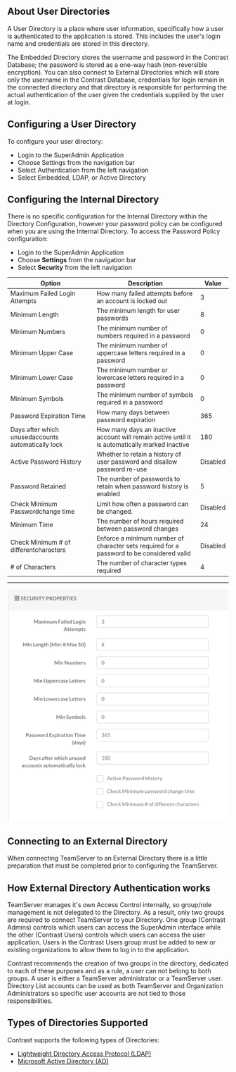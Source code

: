 <!--
title: "Configuring User Directories"
description: "A User Directory is a place where user information, specifically how a user is authenticated to the application is stored. This includes the user's login name and credentials are stored in this directory."
-->

## About User Directories
A User Directory is a place where user information, specifically how a user is authenticated to the application is stored. This includes the user's login name and credentials are stored in this directory. 

The Embedded Directory stores the username and password in the Contrast Database; the password is stored as a one-way hash (non-reversible encryption). You can also connect to External Directories which will store only the username in the Contrast Database, credentials for login remain in the connected directory and that directory is responsible for performing the actual authentication of the user given the credentials supplied by the user at login. 

## Configuring a User Directory
To configure your user directory:
* Login to the SuperAdmin Application 
* Choose Settings from the navigation bar
* Select Authentication from the left navigation
* Select Embedded, LDAP, or Active Directory

## Configuring the Internal Directory
There is no specific configuration for the Internal Directory within the Directory Configuration, however your password policy can be configured when you are using the Internal Directory. To access the Password Policy configuration:

* Login to the SuperAdmin Application
* Choose **Settings** from the navigation bar
* Select **Security** from the left navigation 

| Option                                             | Description                                                                                    | Value    |
|----------------------------------------------------|------------------------------------------------------------------------------------------------|----------|
| Maximum Failed Login Attempts                      | How many failed attempts before an account is locked out                                       | 3        |
| Minimum Length                                     | The minimum length for user passwords                                                          | 8        |
| Minimum Numbers                                    | The minimum number of numbers required in a password                                           | 0        |
| Minimum Upper Case                                 | The minimum number of uppercase letters required in a password                                 | 0        |
| Minimum Lower Case                                 | The minimum number or lowercase letters required in a password                                 | 0        |
| Minimum Symbols                                    | The minimum number of symbols required in a password                                           | 0        |
| Password Expiration Time                           | How many days between password expiration                                                      | 365      |
| Days after which unusedaccounts automatically lock | How many days an inactive account will remain active until it is automatically marked inactive | 180      |
| Active Password History                            | Whether to retain a history of user password and disallow password re-use                      | Disabled |
| Password Retained                                  | The number of passwords to retain when password history is enabled                             | 5        |
| Check Minimum Passwordchange time                  | Limit how often a password can be changed.                                                     | Disabled |
| Minimum Time                                       | The number of hours required between password changes                                          | 24       |
| Check Minimum # of differentcharacters             | Enforce a minimum number of character sets required for a password to be considered valid      | Disabled |
| # of Characters                                    | The number of character types required                                                         | 4        |

---

<a href="assets/images/KB4-c08.png" rel="lightbox" title="Security Properties"><img class="thumbnail" src="assets/images/KB4-c08.png"/></a>

## Connecting to an External Directory
When connecting TeamServer to an External Directory there is a little preparation that must be completed prior to configuring the TeamServer. 

## How External Directory Authentication works
TeamServer manages it's own Access Control internally, so group/role management is not delegated to the Directory. As a result, only two groups are required to connect TeamServer to your Directory. One group (Contrast Admins) controls which users can access the SuperAdmin interface while the other (Contrast Users) controls which users can access the user application. Users in the Contrast Users group must be added to new or existing organizations to allow them to log in to the application. 

Contrast recommends the creation of two groups in the directory, dedicated to each of these purposes and as a rule, a user can not belong to both groups. A user is either a TeamServer administrator or a TeamServer user. Directory List accounts can be used as both TeamServer and Organization Administrators so specific user accounts are not tied to those responsibilities.

## Types of Directories Supported
Contrast supports the following types of Directories:

* [Lightweight Directory Access Protocol (LDAP)](admin_tsconfig.html#ldap)
* [Microsoft Active Directory (AD)](admin_tsconfig.html#ad2)
